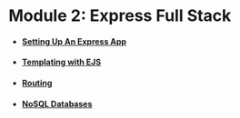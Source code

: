 # Module 2: Express Full Stack

* #### [Setting Up An Express App](setting-up-an-express-app.md)
* #### [Templating with EJS](ejs.md)
* #### [Routing](routing.md)
* #### [NoSQL Databases](no-sql.md)
